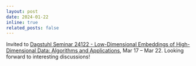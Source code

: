 ```yaml
---
layout: post
date: 2024-01-22
inline: true
related_posts: false
---
```


Invited to [Dagstuhl Seminar 24122 - Low-Dimensional Embeddings of High-Dimensional Data: Algorithms and Applications](https://www.dagstuhl.de/en/seminars/seminar-calendar/seminar-details/24122), Mar 17 – Mar 22.
Looking forward to interesting discussions!
